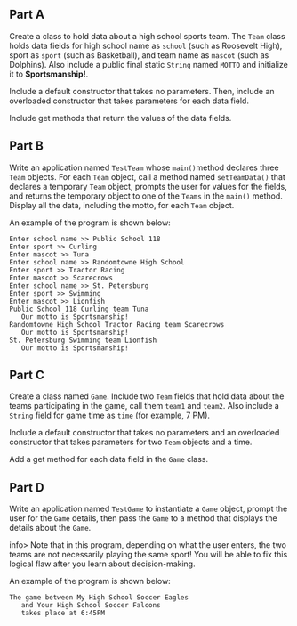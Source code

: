 ## Part A

Create a class to hold data about a high school sports team. The `Team` class holds data fields for high school name as `school` (such as Roosevelt High), sport as `sport` (such as Basketball), and team name as `mascot` (such as Dolphins). Also include a public final static `String` named `MOTTO` and initialize it to **Sportsmanship!**.

Include a default constructor that takes no parameters. Then, include an overloaded constructor that takes parameters for each data field.

Include get methods that return the values of the data fields.

## Part B

Write an application named `TestTeam` whose `main()`method declares three `Team` objects. For each `Team` object, call a method named `setTeamData()` that declares a temporary `Team` object, prompts the user for values for the fields, and returns the temporary object to one of the `Teams` in the `main()` method. Display all the data, including the motto, for each `Team` object.

An example of the program is shown below:

```
Enter school name >> Public School 118
Enter sport >> Curling
Enter mascot >> Tuna
Enter school name >> Randomtowne High School
Enter sport >> Tractor Racing
Enter mascot >> Scarecrows
Enter school name >> St. Petersburg
Enter sport >> Swimming
Enter mascot >> Lionfish
Public School 118 Curling team Tuna
   Our motto is Sportsmanship!
Randomtowne High School Tractor Racing team Scarecrows
   Our motto is Sportsmanship!
St. Petersburg Swimming team Lionfish
   Our motto is Sportsmanship!
```

## Part C

Create a class named `Game`. Include two `Team` fields that hold data about the teams participating in the game, call them `team1` and `team2`. Also include a `String` field for game time as `time` (for example, 7 PM).

Include a default constructor that takes no parameters and an overloaded constructor that takes parameters for two `Team` objects and a time.

Add a get method for each data field in the `Game` class.

## Part D

Write an application named `TestGame` to instantiate a `Game` object, prompt the user for the `Game` details, then pass the `Game` to a method that displays the details about the `Game`.

info> Note that in this program, depending on what the user enters, the two teams are not necessarily playing the same sport! You will be able to fix this logical flaw after you learn about decision-making.

An example of the program is shown below:

```
The game between My High School Soccer Eagles
   and Your High School Soccer Falcons
   takes place at 6:45PM
```
